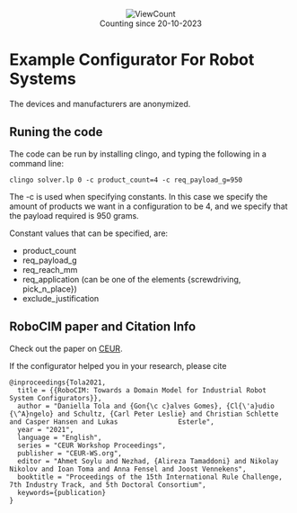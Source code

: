 <p align="center">
    <img alt="ViewCount" src="https://views.whatilearened.today/views/github/Daniella1/urdf_files_dataset.svg">
    <br>
    Counting since 20-10-2023
</p>

# Example Configurator For Robot Systems
The devices and manufacturers are anonymized.

## Runing the code
The code can be run by installing clingo, and typing the following in a command line:

```
clingo solver.lp 0 -c product_count=4 -c req_payload_g=950
```
The -c is used when specifying constants. In this case we specify the amount of products we want in a configuration to be 4, and we specify that the payload required is 950 grams.

Constant values that can be specified, are:
- product_count
- req_payload_g
- req_reach_mm
- req_application (can be one of the elements {screwdriving, pick_n_place})
- exclude_justification

## RoboCIM paper and Citation Info

Check out the paper on [CEUR](https://ceur-ws.org/Vol-2956/paper12.pdf).

If the configurator helped you in your research, please cite

```
@inproceedings{Tola2021,
  title = {{RoboCIM: Towards a Domain Model for Industrial Robot System Configurators}},
  author = "Daniella Tola and {Gon{\c c}alves Gomes}, {Cl{\'a}udio {\^A}ngelo} and Schultz, {Carl Peter Leslie} and Christian Schlette and Casper Hansen and Lukas               Esterle",
  year = "2021",
  language = "English",
  series = "CEUR Workshop Proceedings",
  publisher = "CEUR-WS.org",
  editor = "Ahmet Soylu and Nezhad, {Alireza Tamaddoni} and Nikolay Nikolov and Ioan Toma and Anna Fensel and Joost Vennekens",
  booktitle = "Proceedings of the 15th International Rule Challenge, 7th Industry Track, and 5th Doctoral Consortium",
  keywords={publication}
}
```
